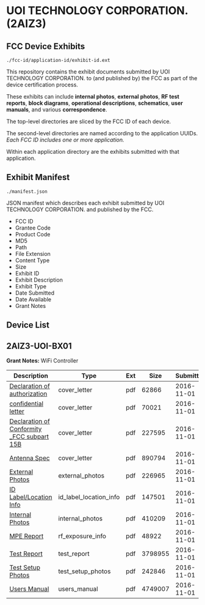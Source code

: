# UOI TECHNOLOGY CORPORATION. (2AIZ3)
## FCC Device Exhibits

```
./fcc-id/application-id/exhibit-id.ext
```

This repository contains the exhibit documents submitted by UOI TECHNOLOGY CORPORATION. to (and published by) the FCC as part of the device certification process.

These exhibits can include **internal photos**, **external photos**, **RF test reports**, **block diagrams**, **operational descriptions**, **schematics**, **user manuals**, and various **correspondence**.

The top-level directories are sliced by the FCC ID of each device.

The second-level directories are named according to the application UUIDs. *Each FCC ID includes one or more application.*

Within each application directory are the exhibits submitted with that application. 

## Exhibit Manifest

```
./manifest.json
```

JSON manifest which describes each exhibit submitted by UOI TECHNOLOGY CORPORATION. and published by the FCC.

- FCC ID
- Grantee Code
- Product Code
- MD5
- Path
- File Extension
- Content Type
- Size
- Exhibit ID
- Exhibit Description
- Exhibit Type
- Date Submitted
- Date Available
- Grant Notes

## Device List
## 2AIZ3-UOI-BX01
**Grant Notes:** WiFi Controller

| Description | Type | Ext | Size | Submitted | Available |
| ----------- | ---- | --- | ---- | --------- | --------- |
| [Declaration of authorization](2AIZ3-UOI-BX01/8df21976ea6cf354dfd3bf7e5514965f/3182400.pdf) | cover_letter | pdf | 62866 | 2016-11-01 | 2016-11-02 |
| [confidential letter](2AIZ3-UOI-BX01/8df21976ea6cf354dfd3bf7e5514965f/3182401.pdf) | cover_letter | pdf | 70021 | 2016-11-01 | 2016-11-02 |
| [Declaration of Conformity _FCC subpart 15B](2AIZ3-UOI-BX01/8df21976ea6cf354dfd3bf7e5514965f/3182402.pdf) | cover_letter | pdf | 227595 | 2016-11-01 | 2016-11-02 |
| [Antenna Spec](2AIZ3-UOI-BX01/8df21976ea6cf354dfd3bf7e5514965f/3182405.pdf) | cover_letter | pdf | 890794 | 2016-11-01 | 2016-11-02 |
| [External Photos](2AIZ3-UOI-BX01/8df21976ea6cf354dfd3bf7e5514965f/3182411.pdf) | external_photos | pdf | 226965 | 2016-11-01 | 2016-11-02 |
| [ID Label/Location Info](2AIZ3-UOI-BX01/8df21976ea6cf354dfd3bf7e5514965f/3182409.pdf) | id_label_location_info | pdf | 147501 | 2016-11-01 | 2016-11-02 |
| [Internal Photos](2AIZ3-UOI-BX01/8df21976ea6cf354dfd3bf7e5514965f/3182412.pdf) | internal_photos | pdf | 410209 | 2016-11-01 | 2016-11-02 |
| [MPE Report](2AIZ3-UOI-BX01/8df21976ea6cf354dfd3bf7e5514965f/3182404.pdf) | rf_exposure_info | pdf | 48922 | 2016-11-01 | 2016-11-02 |
| [Test Report](2AIZ3-UOI-BX01/8df21976ea6cf354dfd3bf7e5514965f/3182403.pdf) | test_report | pdf | 3798955 | 2016-11-01 | 2016-11-02 |
| [Test Setup Photos](2AIZ3-UOI-BX01/8df21976ea6cf354dfd3bf7e5514965f/3182413.pdf) | test_setup_photos | pdf | 242846 | 2016-11-01 | 2016-11-02 |
| [Users Manual](2AIZ3-UOI-BX01/8df21976ea6cf354dfd3bf7e5514965f/3182410.pdf) | users_manual | pdf | 4749007 | 2016-11-01 | 2016-11-02 |
